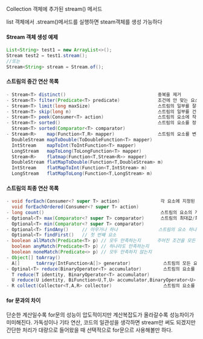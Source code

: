 Collection 객체에 추가된 stream() 메서드

list 객체에서 .stream()메서드를 실행하면 steam객체를 생성 가능하다

#### Stream 객체 생성 예제

```java
List<String> test1 = new ArrayList<>();
Stream test2 = test1.stream();
//또는
Stream<String> stream = Stream.of();
```
#### 스트림의 중간 연산 목록

```java
- Stream<T> distinct() 									중복을 제거
- Stream<T> filter(Predicate<T> predicate) 				조건에 안 맞는 요소 제외
- Stream<T> limit(long maxSize) 						스트림의 일부를 잘라냄
- Stream<T> skip(long n) 								스트림의 일부를 건너뜀
- Stream<T> peek(Consumer<T> action) 					스트림의 요소에 작업수행
- Stream<T> sorted()									스트림의 요소를 정렬
  Stream<T> sorted(Comparator<T> comparator) 		
- Stream<R>    map(Function<T,R> mapper)				스트림의 요소를 변환
  DoubleStream mapToDouble(ToDoubleFunction<T> mapper)
  IntStream    mapToInt(ToIntFunction<T> mapper)
  LongStream   mapToLong(ToLongFunction<T> mapper)
  Stream<R>    flatmap(Function<T,Stream<R>> mapper)
  DoubleStream flatMapToDouble(Function<T,DoubleStream> m)
  IntStream    flatMapToInt(Function<T,IntStream> m)
  LongStream   flatMapToLong(Function<T,LongStream> m)
```


#### 스트림의 최종 연산 목록

```java
- void forEach(Consumer<? super T> action)				 각 요소에 지정된 작업 수행
  void forEachOrdered(Consumer<? super T> action)
- long count()											 스트림의 요소의 개수 반환
- Optional<T> max(Comparator<? super T> comparator)      스트림의 최대값/최소값을 반환
  Optional<T> min(Comparator<? super T> comparator)
- Optional<T> findAny()		// 아무거나 하나				 스트림의 요소 하나를 반환
  Optional<T> findFirst()	// 첫 번째 요소				
- boolean allMatch(Predicate<T> p) // 모두 만족하는지		주어진 조건을 모든 요소가 만족시키는지, 만족시키지 않는지 확인
  boolean anyMatch(Predicate<T> p) // 하나라도 만족하는지
  boolean noneMatch(Predicate<> p) // 모두 만족하지 않는지
- Object[] toArray()
  A[]      toArray(IntFunction<A[]> generator)			  스트림의 모든 요소를 배열로 반환
- Optinal<T> reduce(BinaryOperator<T> accumulator)		  스트림의 요소를 하나씩 줄여가면서(리듀싱) 계산
  T reduce(T identity, BinaryOperator<T> accumulator)
  U reduce(U identity, BiFunction<U,T,U> accumulator,BinaryOperator<U> combiner)
- R collect(Collector<T,A,R> collector)					  스트림의 요소를 수집한다. 주로 요소를 그룹화 하거나 분할한 결과를 컬렉션에 담에 반환하는데 사용한다.
```

#### for 문과의 차이

단순한 계산일수록 for문의 성능이 압도적이지만
계산복잡도가 올라갈수록 성능차이가 미미해진다.
가독성이나 기타 연산, 코드의 일관성을 생각하면 stream만 써도 되겠지만
간단한 처리가 대량으로 들어왔을 때 선택적으로 for문으르 사용해볼만 하다.